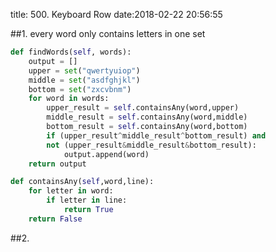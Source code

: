 title: 500. Keyboard Row
date:2018-02-22 20:56:55

##1. every word only contains letters in one set
```python
def findWords(self, words):
    output = []
    upper = set("qwertyuiop")
    middle = set("asdfghjkl")
    bottom = set("zxcvbnm")
    for word in words:
        upper_result = self.containsAny(word,upper)
        middle_result = self.containsAny(word,middle)
        bottom_result = self.containsAny(word,bottom)
        if (upper_result^middle_result^bottom_result) and 
        not (upper_result&middle_result&bottom_result):
            output.append(word)
    return output

def containsAny(self,word,line):
    for letter in word:
        if letter in line:
            return True
    return False
```

##2. 